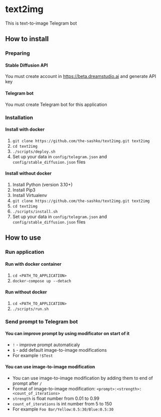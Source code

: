 # text2img
This is text-to-image Telegram bot

## How to install

### Preparing

#### Stable Diffusion API

You must create account in https://beta.dreamstudio.ai and generate API key

#### Telegram bot

You must create Telegram bot for this application

### Installation

#### Install with docker

1. `git clone https://github.com/the-sashko/text2img.git text2img`
2. `cd text2img`
3. `./scripts/deploy.sh`
4. Set up your data in `config/telegram.json` and `config/stable_diffusion.json` files

#### Install without docker
1. Install Python (version 3.10+)
2. Install Pip3
3. Install Virtualenv
4. `git clone https://github.com/the-sashko/text2img.git text2img`
5. `cd text2img`
6. `./scripts/install.sh`
7. Set up your data in `config/telegram.json` and `config/stable_diffusion.json` files

## How to use

### Run application

#### Run with docker container

1. `cd <PATH_TO_APPLICATION>`
2. `docker-compose up --detach`

#### Run without docker

1. `cd <PATH_TO_APPLICATION>`
2. `./scripts/run.sh`

### Send prompt to Telegram bot

#### You can improve prompt by using modificator on start of it
- `!` - improve prompt automaticaly
- `$` - add default image-to-image modifications
- For example `!$Test`

#### You can use image-to-image modification

- You can use image-to-image modification by adding them to end of prompt after `/`
- Format of image-to-image modification: `<prompt>:<strength>:<count_of_iterations>`
- `strength` is float number from 0.01 to 0.99
- `count_of_iterations` is int number from 5 to 150
- For example `Foo Bar/Yellow:0.5:30/Blue:0.5:30`
